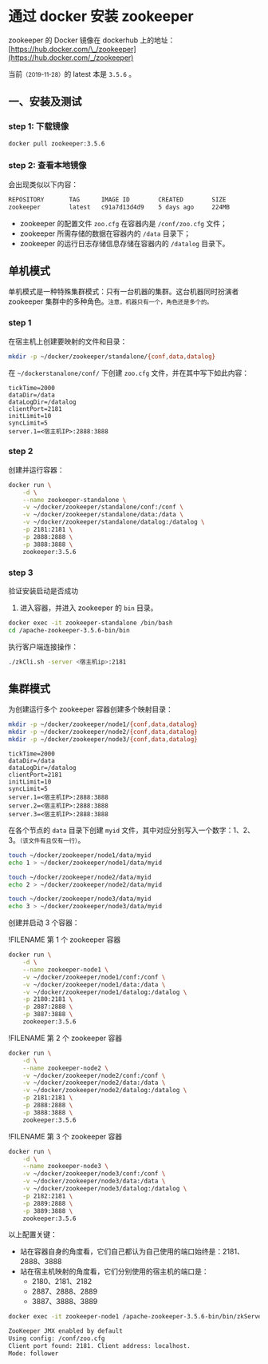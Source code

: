# 通过 docker 安装 zookeeper

zookeeper 的 Docker 镜像在 dockerhub 上的地址：[https://hub.docker.com/\_/zookeeper](https://hub.docker.com/_/zookeeper)

当前<small>（2019-11-28）</small>的 latest 本是 `3.5.6` 。

## 一、安装及测试

### step 1: 下载镜像

```sh
docker pull zookeeper:3.5.6
```

### step 2: 查看本地镜像

会出现类似以下内容：

```sh
REPOSITORY       TAG      IMAGE ID        CREATED        SIZE
zookeeper        latest   c91a7d13d4d9    5 days ago     224MB
```

- zookeeper 的配置文件 `zoo.cfg` 在容器内是 `/conf/zoo.cfg` 文件；
- zookeeper 所需存储的数据在容器内的 `/data` 目录下；
- zookeeper 的运行日志存储信息存储在容器内的 `/datalog` 目录下。

## 单机模式

单机模式是一种特殊集群模式：只有一台机器的集群。这台机器同时扮演者 zookeeper 集群中的多种角色。<small>注意，机器只有一个，角色还是多个的。</small>

### step 1

在宿主机上创建要映射的文件和目录：

```sh
mkdir -p ~/docker/zookeeper/standalone/{conf,data,datalog}
```

在 `~/dockerstanalone/conf/` 下创建 `zoo.cfg` 文件，并在其中写下如此内容：

```properties
tickTime=2000
dataDir=/data
dataLogDir=/datalog
clientPort=2181
initLimit=10
syncLimit=5
server.1=<宿主机IP>:2888:3888
```

### step 2

创建并运行容器：

```sh
docker run \
    -d \
    --name zookeeper-standalone \
    -v ~/docker/zookeeper/standalone/conf:/conf \
    -v ~/docker/zookeeper/standalone/data:/data \
    -v ~/docker/zookeeper/standalone/datalog:/datalog \
    -p 2181:2181 \
    -p 2888:2888 \
    -p 3888:3888 \
    zookeeper:3.5.6
```

### step 3

验证安装启动是否成功

1. 进入容器，并进入 zookeeper 的 `bin` 目录。

```sh
docker exec -it zookeeper-standalone /bin/bash
cd /apache-zookeeper-3.5.6-bin/bin
```

执行客户端连接操作：

```sh
./zkCli.sh -server <宿主机ip>:2181
```

## 集群模式

为创建运行多个 zookeeper 容器创建多个映射目录：

```sh
mkdir -p ~/docker/zookeeper/node1/{conf,data,datalog}
mkdir -p ~/docker/zookeeper/node2/{conf,data,datalog}
mkdir -p ~/docker/zookeeper/node3/{conf,data,datalog}
```


```
tickTime=2000
dataDir=/data
dataLogDir=/datalog
clientPort=2181
initLimit=10
syncLimit=5
server.1=<宿主机IP>:2888:3888
server.2=<宿主机IP>:2888:3888
server.3=<宿主机IP>:2888:3888
```

在各个节点的 `data` 目录下创建 `myid` 文件，其中对应分别写入一个数字：1、2、3。<small>（该文件有且仅有一行）</small>。

```sh
touch ~/docker/zookeeper/node1/data/myid
echo 1 > ~/docker/zookeeper/node1/data/myid

touch ~/docker/zookeeper/node2/data/myid
echo 2 > ~/docker/zookeeper/node2/data/myid

touch ~/docker/zookeeper/node3/data/myid
echo 3 > ~/docker/zookeeper/node3/data/myid
```

创建并启动 3 个容器：

!FILENAME 第 1 个 zookeeper 容器
```sh
docker run \
    -d \
    --name zookeeper-node1 \
    -v ~/docker/zookeeper/node1/conf:/conf \
    -v ~/docker/zookeeper/node1/data:/data \
    -v ~/docker/zookeeper/node1/datalog:/datalog \
    -p 2180:2181 \
    -p 2887:2888 \
    -p 3887:3888 \
    zookeeper:3.5.6
```

!FILENAME 第 2 个 zookeeper 容器
```sh
docker run \
    -d \
    --name zookeeper-node2 \
    -v ~/docker/zookeeper/node2/conf:/conf \
    -v ~/docker/zookeeper/node2/data:/data \
    -v ~/docker/zookeeper/node2/datalog:/datalog \
    -p 2181:2181 \
    -p 2888:2888 \
    -p 3888:3888 \
    zookeeper:3.5.6
```

!FILENAME 第 3 个 zookeeper 容器
```sh
docker run \
    -d \
    --name zookeeper-node3 \
    -v ~/docker/zookeeper/node3/conf:/conf \
    -v ~/docker/zookeeper/node3/data:/data \
    -v ~/docker/zookeeper/node3/datalog:/datalog \
    -p 2182:2181 \
    -p 2889:2888 \
    -p 3889:3888 \
    zookeeper:3.5.6
```

以上配置关键：

- 站在容器自身的角度看，它们自己都认为自己使用的端口始终是：2181、2888、3888
- 站在宿主机映射的角度看，它们分别使用的宿主机的端口是：
    - 2180、2181、2182
    - 2887、2888、2889
    - 3887、3888、3889

```sh
docker exec -it zookeeper-node1 /apache-zookeeper-3.5.6-bin/bin/zkServer.sh status

ZooKeeper JMX enabled by default
Using config: /conf/zoo.cfg
Client port found: 2181. Client address: localhost.
Mode: follower
```